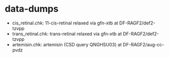 # data-dumps

* cis_retinal.chk: 11-cis-retinal relaxed via gfn-xtb at DF-RAGF2/def2-tzvpp
* trans_retinal.chk: trans-retinal relaxed via gfn-xtb at DF-RAGF2/def2-tzvpp
* artemisin.chk: artemisin (CSD query QNGHSU03) at DF-RAGF2/aug-cc-pvdz
